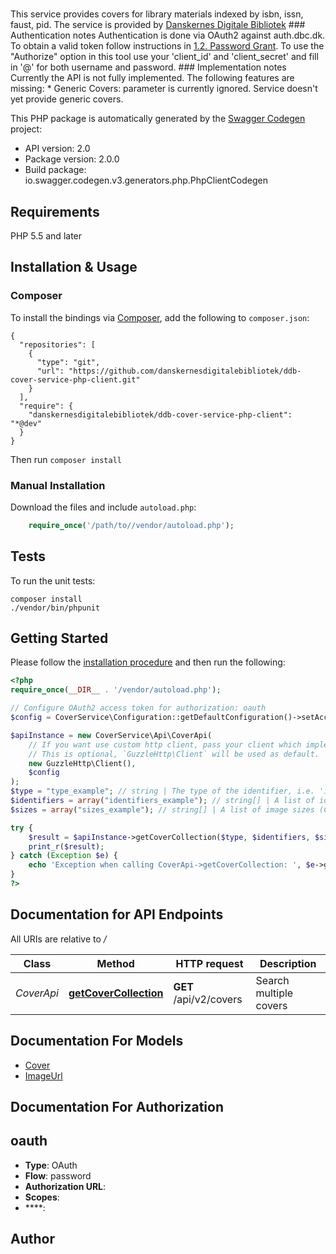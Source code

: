 # 
This service provides covers for library materials indexed by isbn, issn, faust, pid. The service is provided by [Danskernes Digitale Bibliotek](https://www.danskernesdigitalebibliotek.dk/) ### Authentication notes Authentication is done via OAuth2 against auth.dbc.dk. To obtain a valid token follow instructions in [1.2. Password Grant](https://github.com/DBCDK/hejmdal/blob/master/docs/oauth2.md#12-password-grant). To use the \"Authorize\" option in this tool use your 'client_id' and 'client_secret' and fill in '@' for both username and password. ### Implementation notes Currently the API is not fully implemented. The following features are missing: * Generic Covers: parameter is currently ignored. Service doesn't yet provide generic covers.

This PHP package is automatically generated by the [Swagger Codegen](https://github.com/swagger-api/swagger-codegen) project:

- API version: 2.0
- Package version: 2.0.0
- Build package: io.swagger.codegen.v3.generators.php.PhpClientCodegen

## Requirements

PHP 5.5 and later

## Installation & Usage
### Composer

To install the bindings via [Composer](http://getcomposer.org/), add the following to `composer.json`:

```
{
  "repositories": [
    {
      "type": "git",
      "url": "https://github.com/danskernesdigitalebibliotek/ddb-cover-service-php-client.git"
    }
  ],
  "require": {
    "danskernesdigitalebibliotek/ddb-cover-service-php-client": "*@dev"
  }
}
```

Then run `composer install`

### Manual Installation

Download the files and include `autoload.php`:

```php
    require_once('/path/to//vendor/autoload.php');
```

## Tests

To run the unit tests:

```
composer install
./vendor/bin/phpunit
```

## Getting Started

Please follow the [installation procedure](#installation--usage) and then run the following:

```php
<?php
require_once(__DIR__ . '/vendor/autoload.php');

// Configure OAuth2 access token for authorization: oauth
$config = CoverService\Configuration::getDefaultConfiguration()->setAccessToken('YOUR_ACCESS_TOKEN');

$apiInstance = new CoverService\Api\CoverApi(
    // If you want use custom http client, pass your client which implements `GuzzleHttp\ClientInterface`.
    // This is optional, `GuzzleHttp\Client` will be used as default.
    new GuzzleHttp\Client(),
    $config
);
$type = "type_example"; // string | The type of the identifier, i.e. 'isbn', 'faust', 'pid' or 'issn'
$identifiers = array("identifiers_example"); // string[] | A list of identifiers of {type}. Maximum number os identifiers per reqeust is 200
$sizes = array("sizes_example"); // string[] | A list of image sizes (Cloudinary transformations) for the cover(s) you want to receive.

try {
    $result = $apiInstance->getCoverCollection($type, $identifiers, $sizes);
    print_r($result);
} catch (Exception $e) {
    echo 'Exception when calling CoverApi->getCoverCollection: ', $e->getMessage(), PHP_EOL;
}
?>
```

## Documentation for API Endpoints

All URIs are relative to */*

Class | Method | HTTP request | Description
------------ | ------------- | ------------- | -------------
*CoverApi* | [**getCoverCollection**](docs/Api/CoverApi.md#getcovercollection) | **GET** /api/v2/covers | Search multiple covers

## Documentation For Models

 - [Cover](docs/Model/Cover.md)
 - [ImageUrl](docs/Model/ImageUrl.md)

## Documentation For Authorization


## oauth

- **Type**: OAuth
- **Flow**: password
- **Authorization URL**: 
- **Scopes**: 
 - ****: 


## Author



